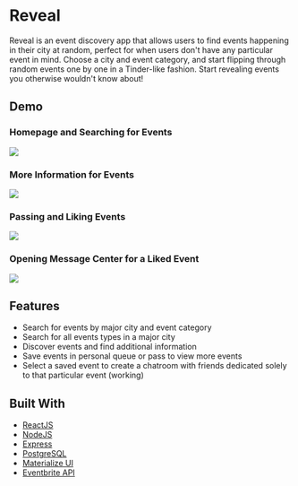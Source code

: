 # Reveal

Reveal is an event discovery app that allows users to find events happening in their city at random, perfect for when users don't have any particular event in mind. Choose a city and event category, and start flipping through random events one by one in a Tinder-like fashion. Start revealing events you otherwise wouldn't know about!

## Demo

### Homepage and Searching for Events
<div style="align: center">
<img src="/frontend/public/assets/gifs/homepage-search.gif">
</div>

### More Information for Events
<div style="align: center">
<img src="/frontend/public/assets/gifs/event-description.gif">
</div>

### Passing and Liking Events
<div style="align: center">
<img src="/frontend/public/assets/gifs/event-pass-like.gif">
</div>

### Opening Message Center for a Liked Event
<div style="align: center">
<img src="/frontend/public/assets/gifs/share-event.gif">
</div>

## Features
+ Search for events by major city and event category
+ Search for all events types in a major city
+ Discover events and find additional information 
+ Save events in personal queue or pass to view more events
+ Select a saved event to create a chatroom with friends dedicated solely to that particular event (working)

## Built With
+ [ReactJS](https://reactjs.org/)
+ [NodeJS](https://nodejs.org/en/)
+ [Express](https://expressjs.com/)
+ [PostgreSQL](https://www.postgresql.org/)
+ [Materialize UI](https://react-materialize.github.io/#/)
+ [Eventbrite API](https://www.eventbrite.com/developer/v3/)